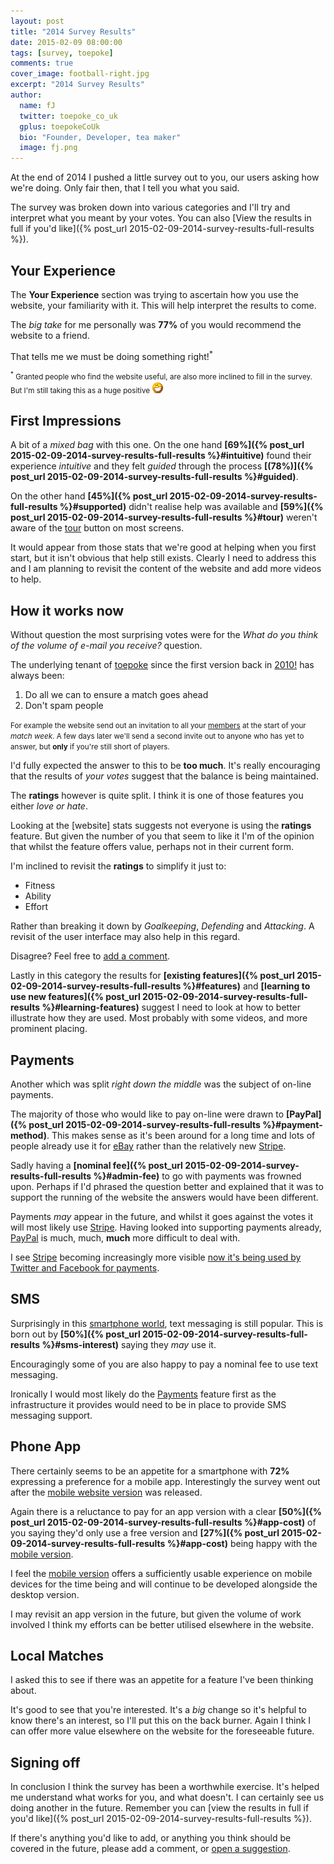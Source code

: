 ```yaml
---
layout: post
title: "2014 Survey Results"
date: 2015-02-09 08:00:00
tags: [survey, toepoke]
comments: true
cover_image: football-right.jpg
excerpt: "2014 Survey Results"
author: 
  name: fJ
  twitter: toepoke_co_uk
  gplus: toepokeCoUk
  bio: "Founder, Developer, tea maker"
  image: fj.png
---
```

At the end of 2014 I pushed a little survey out to you, our users asking how we're doing.
Only fair then, that I tell you what you said.  

The survey was broken down into various categories and I'll try and interpret what you meant by your votes.  You can also [View the results in full if you'd like]({% post_url 2015-02-09-2014-survey-results-full-results %}).

## Your Experience

The **Your Experience** section was trying to ascertain how you use the website, your familiarity with it.  This will help interpret the results to come.

The _big take_ for me personally was **77%** of you would recommend the website to a friend.

<div id="recommend" class="sk-spinner sk-spinner-pulse"></div>

That tells me we must be doing something right!<sup>*</sup>

<small><sup>*</sup> Granted people who find the website useful, are also more inclined to fill in the survey.  But I'm still taking this as a huge positive <img src="/images/grin.png" alt="grin" title="grin" /></small>

## First Impressions

A bit of a *mixed bag* with this one. On the one hand **[69%]({% post_url 2015-02-09-2014-survey-results-full-results %}#intuitive)** found their experience *intuitive* and they felt *guided* through the process **[(78%)]({% post_url 2015-02-09-2014-survey-results-full-results %}#guided)**.  

On the other hand **[45%]({% post_url 2015-02-09-2014-survey-results-full-results %}#supported)** didn't realise help was available and **[59%]({% post_url 2015-02-09-2014-survey-results-full-results %}#tour)** weren't aware of the <a href="https://toepoke.co.uk/about.aspx/change-log?version=1.0.0024">tour</a> button on most screens.

<div id="tour" class="sk-spinner sk-spinner-pulse"></div>

It would appear from those stats that we're good at helping when you first start, but it isn't obvious that help still exists.  Clearly I need to address this and I am planning to revisit the content of the website and add more videos to help.

## How it works now

Without question the most surprising votes were for the *What do you think of the volume of e-mail you receive?* question.

The underlying tenant of <a href="https://toepoke.co.uk">toepoke</a> since the first version back in <a href="https://toepoke.co.uk/about.aspx/history">2010!</a> has always been:

1. Do all we can to ensure a match goes ahead
2. Don't spam people

<small>For example the website send out an invitation to all your <a href="https://toepoke.co.uk/about.aspx/glossary#member">members</a> at the start of your *match week*.  A few days later we'll send a second invite out to anyone who has yet to answer, but **only** if you're still short of players.</small>

<div id="e-mail-volume" class="sk-spinner sk-spinner-pulse"></div>

I'd fully expected the answer to this to be **too much**.  It's really encouraging that the results of *your votes* suggest that the balance is being maintained.

The **ratings** however is quite split.  I think it is one of those features you either *love or hate*.

<div id="ratings"></div>

Looking at the [website] stats suggests not everyone is using the **ratings** feature.  But given the number of you that seem to like it I'm of the opinion that whilst the feature offers value, perhaps not in their current form.

I'm inclined to revisit the **ratings** to simplify it just to:

* Fitness
* Ability
* Effort

Rather than breaking it down by *Goalkeeping*, *Defending* and *Attacking*.  A revisit of the user interface may also help in this regard.

Disagree?  Feel free to <a href="#disqus_thread">add a comment</a>.

Lastly in this category the results for **[existing features]({% post_url 2015-02-09-2014-survey-results-full-results %}#features)** and **[learning to use new features]({% post_url 2015-02-09-2014-survey-results-full-results %}#learning-features)** suggest I need to look at how to better illustrate how they are used.  Most probably with some videos, and more prominent placing.

## Payments

Another which was split *right down the middle* was the subject of on-line payments.

<div id="pay-share" class="sk-spinner sk-spinner-pulse"></div>

The majority of those who would like to pay on-line were drawn to **[PayPal]({% post_url 2015-02-09-2014-survey-results-full-results %}#payment-method)**.  This makes sense as it's been around for a long time and lots of people already use it for <a href="https://ebay.co.uk">eBay</a> rather than the relatively new <a href="https://stripe.com">Stripe</a>.

Sadly having a **[nominal fee]({% post_url 2015-02-09-2014-survey-results-full-results %}#admin-fee)** to go with payments was frowned upon.  Perhaps if I'd phrased the question better and explained that it was to support the running of the website the answers would have been different.

Payments *may* appear in the future, and whilst it goes against the votes it will most likely use <a href="https://stripe.com">Stripe</a>.  Having looked into supporting payments already, <a href="https://paypal.co.uk">PayPal</a> is much, much, **much** more difficult to deal with.

I see <a href="https://stripe.com">Stripe</a> becoming increasingly more visible <a href="http://www.engadget.com/2014/09/26/facebook-buy-stripe/">now it's being used by Twitter and Facebook for payments</a>.

## SMS

Surprisingly in this <a href="http://www.pewresearch.org/fact-tank/2014/01/09/americans-with-just-basic-cell-phones-are-a-dwindling-breed/">smartphone world</a>, text messaging is still popular.  This is born out by **[50%]({% post_url 2015-02-09-2014-survey-results-full-results %}#sms-interest)** saying they *may* use it.

Encouragingly some of you are also happy to pay a nominal fee to use text messaging.

<div id="sms-fee" class="sk-spinner sk-spinner-pulse"></div>

Ironically I would most likely do the <a href="#payments">Payments</a> feature first as the infrastructure it provides would need to be in place to provide SMS messaging support.

## Phone App

There certainly seems to be an appetite for a smartphone with **72%** expressing a preference for a mobile app.  Interestingly the survey went out after the <a href="https://toepoke.co.uk/about.aspx/change-log?version=1.2.0006">mobile website version</a> was released.

<div id="prefer-app" class="sk-spinner sk-spinner-pulse"></div>

Again there is a reluctance to pay for an app version with a clear **[50%]({% post_url 2015-02-09-2014-survey-results-full-results %}#app-cost)** of you saying they'd only use a free version and **[27%]({% post_url 2015-02-09-2014-survey-results-full-results %}#app-cost)** being happy with the <a href="https://toepoke.co.uk/about.aspx/change-log?version=1.2.0006">mobile version</a>.

I feel the <a href="https://toepoke.co.uk/about.aspx/change-log?version=1.2.0006">mobile version</a> offers a sufficiently usable experience on mobile devices for the time being and will continue to be developed alongside the desktop version.  

I may revisit an app version in the future, but given the volume of work involved I think my efforts can be better utilised elsewhere in the website.

## Local Matches

I asked this to see if there was an appetite for a feature I've been thinking about.  

<div id="another-team" class="sk-spinner sk-spinner-pulse"></div>

It's good to see that you're interested.  It's a *big* change so it's helpful to know there's an interest, so I'll put this on the back burner.  Again I think I can offer more value elsewhere on the website for the foreseeable future.

## Signing off

In conclusion I think the survey has been a worthwhile exercise.  It's helped me understand what works for you, and what doesn't.  I can certainly see us doing another in the future.  Remember you can [view the results in full if you'd like]({% post_url 2015-02-09-2014-survey-results-full-results %}).

If there's anything you'd like to add, or anything you think should be covered in the future, please add a comment, or <a href="https://toepoke.uservoice.com/forums/36616-general">open a suggestion</a>.

<script type="text/javascript" src="https://www.google.com/jsapi"></script>
<script type="text/javascript" src="/images/posts/2015-02-09-2014-survey-results.js"></script>




